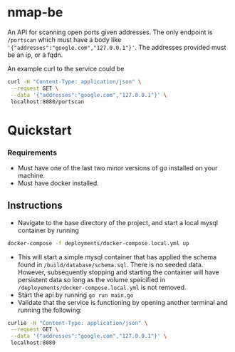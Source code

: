 # nmap-be
An API for scanning open ports given addresses. The only endpoint is `/portscan` which must have a body like `'{"addresses":"google.com","127.0.0.1"}'`. The addresses provided must be an ip, or a fqdn.

An example curl to the service could be
```bash
curl -H "Content-Type: application/json" \
 --request GET \
 --data '{"addresses":"google.com","127.0.0.1"}' \
 localhost:8080/portscan
 ```

# Quickstart

### Requirements

- Must have one of the last two minor versions of go installed on your machine.
- Must have docker installed.

## Instructions

- Navigate to the base directory of the project, and start a local mysql container by running
```bash
docker-compose -f deployments/docker-compose.local.yml up
```
- This will start a simple mysql container that has applied the schema found in `/build/database/schema.sql`. There is no seeded data. However, subsequently stopping and starting the container will have persistent data so long as the volume speicified in `/deployements/docker-compose.local.yml` is not removed.
- Start the api by running `go run main.go`
- Validate that the service is functioning by opening another terminal and running the following:
```bash
curlie -H "Content-Type: application/json" \
 --request GET \
 --data '{"addresses":"google.com","127.0.0.1"}' \
 localhost:8080
```
 